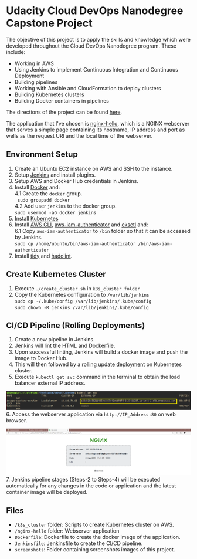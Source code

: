 # Udacity Cloud DevOps Nanodegree Capstone Project

The objective of this project is to apply the skills and knowledge which were developed throughout the Cloud DevOps Nanodegree program. These include:
* Working in AWS
* Using Jenkins to implement Continuous Integration and Continuous Deployment
* Building pipelines
* Working with Ansible and CloudFormation to deploy clusters
* Building Kubernetes clusters
* Building Docker containers in pipelines

The directions of the project can be found [here](./Project_Directions.md).  

The application that I've chosen is [nginx-hello](https://github.com/nginxinc/NGINX-Demos/tree/master/nginx-hello), which is a NGINX webserver that serves a simple page containing its hostname, IP address and port as wells as the request URI and the local time of the webserver.


## Environment Setup

1. Create an Ubuntu EC2 instance on AWS and SSH to the instance.
2. Setup [Jenkins](https://linuxize.com/post/how-to-install-jenkins-on-ubuntu-18-04/) and install plugins.
3. Setup AWS and Docker Hub credentials in Jenkins.
4. Install [Docker](https://docs.docker.com/engine/install/ubuntu/) and:  
  4.1 Create the `docker` group.  
    ` sudo groupadd docker`  
  4.2 Add user `jenkins` to the docker group.  
      `sudo usermod -aG docker jenkins`
5. Install [Kubernetes](https://kubernetes.io/docs/tasks/tools/install-kubectl/)
6. Install [AWS CLI](https://docs.aws.amazon.com/cli/latest/userguide/install-cliv2-linux.html), [aws-iam-authenticator](https://docs.aws.amazon.com/eks/latest/userguide/install-aws-iam-authenticator.html) and [eksctl](https://eksctl.io/introduction/installation/) and:  
  6.1 Copy `aws-iam-authenticator` to `/bin` folder so that it can be accessed by Jenkins.  
      `sudo cp /home/ubuntu/bin/aws-iam-authenticator /bin/aws-iam-authenticator`
7. Install [tidy](https://www.html-tidy.org) and [hadolint](https://github.com/hadolint/hadolint).

## Create Kubernetes Cluster
1. Execute `./create_cluster.sh` in `k8s_cluster folder`
2. Copy the Kubernetes configuration  to `/var/lib/jenkins`  
`sudo cp ~/.kube/config /var/lib/jenkins/.kube/config`  
`sudo chown -R jenkins /var/lib/jenkins/.kube/config`

## CI/CD Pipeline (Rolling Deployments)
1. Create a new pipeline in Jenkins.
2. Jenkins will lint the HTML and Dockerfile.
3. Upon successful linting, Jenkins will build a docker image and push the image to Docker Hub.
4. This will then followed by a [rolling update deployment](https://kubernetes.io/docs/concepts/workloads/controllers/deployment/) on Kubernetes cluster.
5. Execute `kubectl get svc` command in the terminal to obtain the load balancer external IP address.  

![](./screenshots/05-Load_Balancer_IP.png)
6. Access the webserver application via `http://IP_Address:80` on web browser.

![](./screenshots/06-Webpage_Before_Rolling_Update.png)
7. Jenkins pipeline stages (Steps-2 to Steps-4) will be executed automatically for any changes in the code or application and the latest container image will be deployed.

## Files
* `/k8s_cluster` folder: Scripts to create Kubernetes cluster on AWS.
* `/nginx-hello` folder: Webserver application
* `Dockerfile`: Dockerfile to create the docker image of the application.
* `Jenkinsfile`: Jenkinsfile to create the CI/CD pipeline.
* `screenshots`: Folder containing screenshots images of this project.
